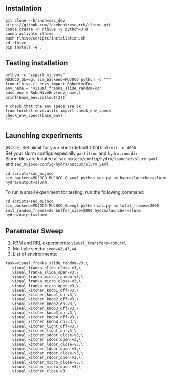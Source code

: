 ## Installation 
```
git clone --branch=sac_dev https://github.com/facebookresearch/rlhive.git
conda create -n rlhive -y python=3.8
conda activate rlhive
bash rlhive/scripts/installation.sh
cd rlhive
pip install -e .
```

## Testing installation
```
python -c "import mj_envs"
MUJOCO_GL=egl sim_backend=MUJOCO python -c """
from rlhive.rl_envs import RoboHiveEnv
env_name = 'visual_franka_slide_random-v3'
base_env = RoboHiveEnv(env_name,)
print(base_env.rollout(3))

# check that the env specs are ok
from torchrl.envs.utils import check_env_specs
check_env_specs(base_env)
"""
```

## Launching experiments
[NOTE] Set ulimit for your shell (default 1024): `ulimit -n 4096`  
Set your slurm configs especially `partition` and `hydra.run.dir`   
Slurm files are located at `sac_mujoco/config/hydra/launcher/slurm.yaml` and `sac_mujoco/config/hydra/output/slurm.yaml`  
```
cd scripts/sac_mujoco
sim_backend=MUJOCO MUJOCO_GL=egl python sac.py -m hydra/launcher=slurm hydra/output=slurm
```

To run a small experiment for testing, run the following command:
```
cd scripts/sac_mujoco
sim_backend=MUJOCO MUJOCO_GL=egl python sac.py -m total_frames=2000 init_random_frames=25 buffer_size=2000 hydra/launcher=slurm hydra/output=slurm
```

## Parameter Sweep
1. R3M and RRL experiments: `visual_transform=r3m,rrl`  
2. Multiple seeds: `seed=42,43,44`  
3. List of environments: 
  ```
task=visual_franka_slide_random-v3,\  
     visual_franka_slide_close-v3,\  
     visual_franka_slide_open-v3,\  
     visual_franka_micro_random-v3,\  
     visual_franka_micro_close-v3,\  
     visual_franka_micro_open-v3,\  
     visual_kitchen_knob1_off-v3,\  
     visual_kitchen_knob1_on-v3,\  
     visual_kitchen_knob2_off-v3,\  
     visual_kitchen_knob2_on-v3,\  
     visual_kitchen_knob3_off-v3,\  
     visual_kitchen_knob3_on-v3,\  
     visual_kitchen_knob4_off-v3,\  
     visual_kitchen_knob4_on-v3,\  
     visual_kitchen_light_off-v3,\  
     visual_kitchen_light_on-v3,\  
     visual_kitchen_sdoor_close-v3,\  
     visual_kitchen_sdoor_open-v3,\  
     visual_kitchen_ldoor_close-v3,\  
     visual_kitchen_ldoor_open-v3,\  
     visual_kitchen_rdoor_close-v3,\  
     visual_kitchen_rdoor_open-v3,\  
     visual_kitchen_micro_close-v3,\  
     visual_kitchen_micro_open-v3,\  
     visual_kitchen_close-v3  
  ```
